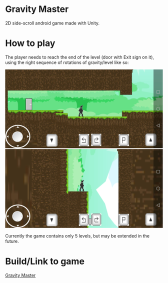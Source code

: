 # Gravity Master
2D side-scroll android game made with Unity.

# How to play
The player needs to reach the end of the level (door with Exit sign on it), using the right sequence of rotations of gravity/level like so:

![Image description](images/screenshot_1.jpg) 
![Image description](images/screenshot_2.jpg)

Currently the game contains only 5 levels, but may be extended in the future.

# Build/Link to game
<a href="build.zip" download>Gravity Master</a>
